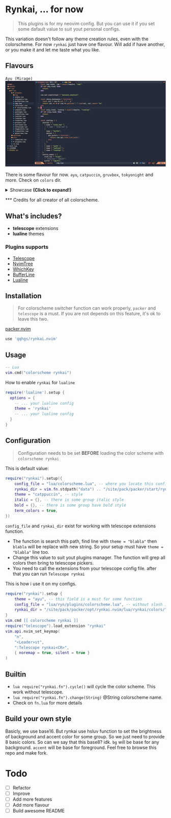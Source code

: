# Rynkai, ... for now 
> This plugins is for my neovim config. But you can use it if you set some dafault value to suit yout personal configs.

This variation doesn't follow any theme creation rules, even with the colorscheme. For now `rynkai` just have one flavour. Will add if have another, or you make it and let me taste what you like.

## Flavours

`Ayu (Mirage)`
![ayu](./assets/ayu.jpg) 

There is some flavour for now. `ayu`, `catpuccin`, `gruvbox`, `tokyonight` and more. Check on `colors` dir.

<details><summary>Showcase <b>(Click to expand!)</b></summary>

`Catppuccin`
![catpuccin](./assets/catpuccin.jpg)
`Gruvbox`
![gruvbox](./assets/gruvbox.jpg)
`Nord`
![nord](./assets/nord.jpg)
`Tokyonight`
![tokyonight](./assets/tokyonight.jpg)
`Onedark`
![onedark](./assets/onedark.jpg)

</details>

*** Credits for all creator of all colorscheme.

## What's includes?
- **telescope** extensions
- **lualine** themes

### Plugins supports

- [Telescope](https://github.com/nvim-telescope/telescope.nvim)
- [NvimTree](https://github.com/kyazdani42/nvim-tree.lua)
- [WhichKey](https://github.com/liuchengxu/vim-which-key)
- [BufferLine](https://github.com/akinsho/nvim-bufferline.lua)
- [Lualine](https://github.com/hoob3rt/lualine.nvim)

## Installation
> For colorscheme switcher function can work properly, `packer` and `telescope` is a must. If you are not depends on this feature, it's ok to leave this two.

[packer.nvim](https://github.com/wbthomason/packer.nvim)

```lua
use 'qqhgs/rynkai.nvim'
```

## Usage

```lua
-- Lua
vim.cmd("colorscheme rynkai")
```

How to enable `rynkai` for `lualine`
```lua
require('lualine').setup {
  options = {
    -- ... your lualine config
    theme = 'rynkai'
    -- ... your lualine config
  }
}
```

## Configuration
> Configuration needs to be set **BEFORE** loading the color scheme with `colorscheme rynkai`

This is default value:
```lua
require("rynkai").setup({
	config_file = "lua/colorscheme.lua", -- where you locate this config*
	rynkai_dir = vim.fn.stdpath("data") .. "/site/pack/packer/start/rynkai.nvim/lua/rynkai/colors/", -- this is why you need packer and telescope**
	theme = "catppuccin", -- style
	italic = {}, -- there is some group italic style
	bold = {}, -- there is some group have bold style
	term_colors = true,
})
```
`config_file` and `rynkai_dir` exist for working with telescope extensions function.
* The function is search this path, find line with `theme = "blabla"` then `blabla` will be replace with new string. So your setup must have `theme = "blabla"` line too.
* Change this value to suit yout plugins manager. The function will grep all colors then bring to telescope pickers.
* You need to call the extensions from your telescope config file. after that you can run `Telescope rynkai`

This is how i use it on my configs.
```lua
require("rynkai").setup {
	theme = "ayu", -- this field is a must for some function
	config_file = "lua/ryn/plugins/colorscheme.lua", -- without slash include in front
	rynkai_dir = "/site/pack/packer/opt/rynkai.nvim/lua/rynkai/colors/", -- slash in front is a must
}
vim.cmd [[ colorscheme rynkai ]]
require("telescope").load_extension "rynkai"
vim.api.nvim_set_keymap(
	"n",
	"<Leader>st",
	":Telescope rynkai<CR>",
	{ noremap = true, silent = true }
)
```

## Builtin
* `lua require("rynkai.fn").cycle()` will cycle the color scheme. This work without telescope.
* `lua require("rynkai.fn").change(String)` @String colorscheme name.
* Check on `fn.lua` for more details 

## Build your own style
Basicly, we use base16. But rynkai use hsluv function to set the brightness of background and accent color for some group. So we just need to provide 8 basic colors.
So can we say that this base8? idk. `bg` will be base for any background. `accent` will be base for foreground. Feel free to browse this repo and make fork.

# Todo
- [ ] Refactor
- [ ] Improve
- [ ] Add more features
- [ ] Add more flavour
- [ ] Build awesome README
